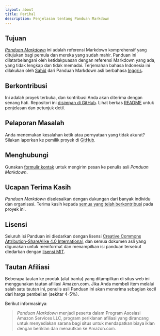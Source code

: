 ```yaml
---
layout: about
title: Perihal
description: Penjelasan tentang Panduan Markdown
---
```


## Tujuan

*[Panduan Markdown](https://panduan-markdown.netlify.app)* ini adalah referensi Markdown komprehensif yang ditujukan bagi pemula dan mereka yang sudah mahir. Panduan ini dilatarbelangani oleh ketidakpuasan dengan referensi Markdown yang ada, yang tidak lengkap dan tidak memadai. Terjemahan bahasa Indonesia ini dilakukan oleh [Sahid](https://github.com/sahidyk) dari Panduan Markdown asli berbahasa [Inggris](https://www.markdownguide.org).

## Berkontribusi

Ini adalah proyek terbuka, dan kontribusi Anda akan diterima dengan senang hati. Repositori ini [disimpan di GitHub](https://github.com/sahidyk/panduan-markdown). Lihat berkas [README](https://github.com/sahidyk/panduan-markdown/blob/master/README.md) untuk penjelasan dan petunjuk detil.

## Pelaporan Masalah 

Anda menemukan kesalahan ketik atau pernyataan yang tidak akurat? Silakan laporkan ke pemilik proyek di [GitHub](https://github.com/mattcone/markdown-guide/issues).

## Menghubungi

Gunakan [formulir kontak](/kontak) untuk mengirim pesan ke penulis asli *Panduan Markdown*.

## Ucapan Terima Kasih

*Panduan Markdown* diselesaikan dengan dukungan dari banyak individu dan organisasi. Terima kasih kepada [semua yang telah berkontribusi](https://github.com/mattcone/markdown-guide/graphs/contributors) pada proyek ini.

## Lisensi

Seluruh isi Panduan ini diedarkan dengan lisensi [Creative Commons Attribution-ShareAlike 4.0 International](https://creativecommons.org/licenses/by-sa/4.0/), dan semua dokumen asli yang digunakan untuk memformat dan menampilkan isi panduan tersebut diedarkan dengan [lisensi MIT](LISENSI.txt).

## Tautan Afiliasi

Beberapa tautan ke produk (alat bantu) yang ditampilkan di situs web ini menggunakan tautan afiliasi Amazon.com.  Jika Anda membeli item melalui salah satu tautan ini, penulis asli Panduan ini akan menerima sebagian kecil dari harga pembelian (sekitar 4-5%).

Berikut informasinya: 

> *Panduan Markdown* menjadi peserta dalam Program Asosiasi Amazon Services LLC, program periklanan afiliasi yang dirancang untuk menyediakan sarana bagi situs untuk mendapatkan biaya iklan dengan beriklan dan menautkan ke Amazon.com.
